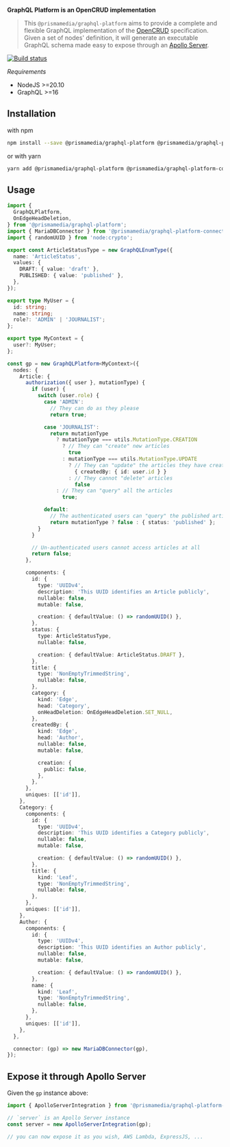 **GraphQL Platform is an OpenCRUD implementation**

> This `@prismamedia/graphql-platform` aims to provide a complete and flexible GraphQL implementation of the [OpenCRUD](https://www.opencrud.org/) specification. Given a set of nodes' definition, it will generate an executable GraphQL schema made easy to expose through an [Apollo Server](https://github.com/apollographql/apollo-server).

[![Build status](https://github.com/prismamedia/graphql-platform/actions/workflows/ci.yml/badge.svg?branch=v1.0.0)](https://github.com/prismamedia/graphql-platform/actions/workflows/ci.yml?query=branch%3Av1.0.0)

_Requirements_

- NodeJS >=20.10
- GraphQL >=16

## Installation

with npm

```bash
npm install --save @prismamedia/graphql-platform @prismamedia/graphql-platform-connector-mariadb
```

or with yarn

```bash
yarn add @prismamedia/graphql-platform @prismamedia/graphql-platform-connector-mariadb
```

## Usage

```typescript
import {
  GraphQLPlatform,
  OnEdgeHeadDeletion,
} from '@prismamedia/graphql-platform';
import { MariaDBConnector } from '@prismamedia/graphql-platform-connector-mariadb';
import { randomUUID } from 'node:crypto';

export const ArticleStatusType = new GraphQLEnumType({
  name: 'ArticleStatus',
  values: {
    DRAFT: { value: 'draft' },
    PUBLISHED: { value: 'published' },
  },
});

export type MyUser = {
  id: string;
  name: string;
  role?: 'ADMIN' | 'JOURNALIST';
};

export type MyContext = {
  user?: MyUser;
};

const gp = new GraphQLPlatform<MyContext>({
  nodes: {
    Article: {
      authorization({ user }, mutationType) {
        if (user) {
          switch (user.role) {
            case 'ADMIN':
              // They can do as they please
              return true;

            case 'JOURNALIST':
              return mutationType
                ? mutationType === utils.MutationType.CREATION
                  ? // They can "create" new articles
                    true
                  : mutationType === utils.MutationType.UPDATE
                    ? // They can "update" the articles they have created
                      { createdBy: { id: user.id } }
                    : // They cannot "delete" articles
                      false
                : // They can "query" all the articles
                  true;

            default:
              // The authenticated users can "query" the published articles but cannot mutate anything
              return mutationType ? false : { status: 'published' };
          }
        }

        // Un-authenticated users cannot access articles at all
        return false;
      },

      components: {
        id: {
          type: 'UUIDv4',
          description: 'This UUID identifies an Article publicly',
          nullable: false,
          mutable: false,

          creation: { defaultValue: () => randomUUID() },
        },
        status: {
          type: ArticleStatusType,
          nullable: false,

          creation: { defaultValue: ArticleStatus.DRAFT },
        },
        title: {
          type: 'NonEmptyTrimmedString',
          nullable: false,
        },
        category: {
          kind: 'Edge',
          head: 'Category',
          onHeadDeletion: OnEdgeHeadDeletion.SET_NULL,
        },
        createdBy: {
          kind: 'Edge',
          head: 'Author',
          nullable: false,
          mutable: false,

          creation: {
            public: false,
          },
        },
      },
      uniques: [['id']],
    },
    Category: {
      components: {
        id: {
          type: 'UUIDv4',
          description: 'This UUID identifies a Category publicly',
          nullable: false,
          mutable: false,

          creation: { defaultValue: () => randomUUID() },
        },
        title: {
          kind: 'Leaf',
          type: 'NonEmptyTrimmedString',
          nullable: false,
        },
      },
      uniques: [['id']],
    },
    Author: {
      components: {
        id: {
          type: 'UUIDv4',
          description: 'This UUID identifies an Author publicly',
          nullable: false,
          mutable: false,

          creation: { defaultValue: () => randomUUID() },
        },
        name: {
          kind: 'Leaf',
          type: 'NonEmptyTrimmedString',
          nullable: false,
        },
      },
      uniques: [['id']],
    },
  },

  connector: (gp) => new MariaDBConnector(gp),
});
```

## Expose it through Apollo Server

Given the `gp` instance above:

```typescript
import { ApolloServerIntegration } from '@prismamedia/graphql-platform-integration-apollo-server';

// `server` is an Apollo Server instance
const server = new ApolloServerIntegration(gp);

// you can now expose it as you wish, AWS Lambda, ExpressJS, ...
```
